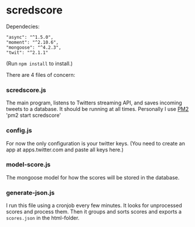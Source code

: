 # scredscore

Dependecies:

    "async": "^1.5.0",
    "moment": "^2.10.6",
    "mongoose": "^4.2.3",
    "twit": "^2.1.1"
    
(Run `npm install` to install.)

There are 4 files of concern:

### scredscore.js
The main program, listens to Twitters streaming API, and saves incoming tweets to a database.
It should be running at all times. Personally I use [PM2](https://github.com/Unitech/pm2)
    'pm2 start scredscore'
    
### config.js
For now the only configuration is your twitter keys. 
(You need to create an app at apps.twitter.com and paste all keys here.)

### model-score.js
The mongoose model for how the scores will be stored in the database.

### generate-json.js
I run this file using a cronjob every few minutes. 
It looks for unprocessed scores and process them.
Then it groups and sorts scores and exports a `scores.json` in the html-folder.

